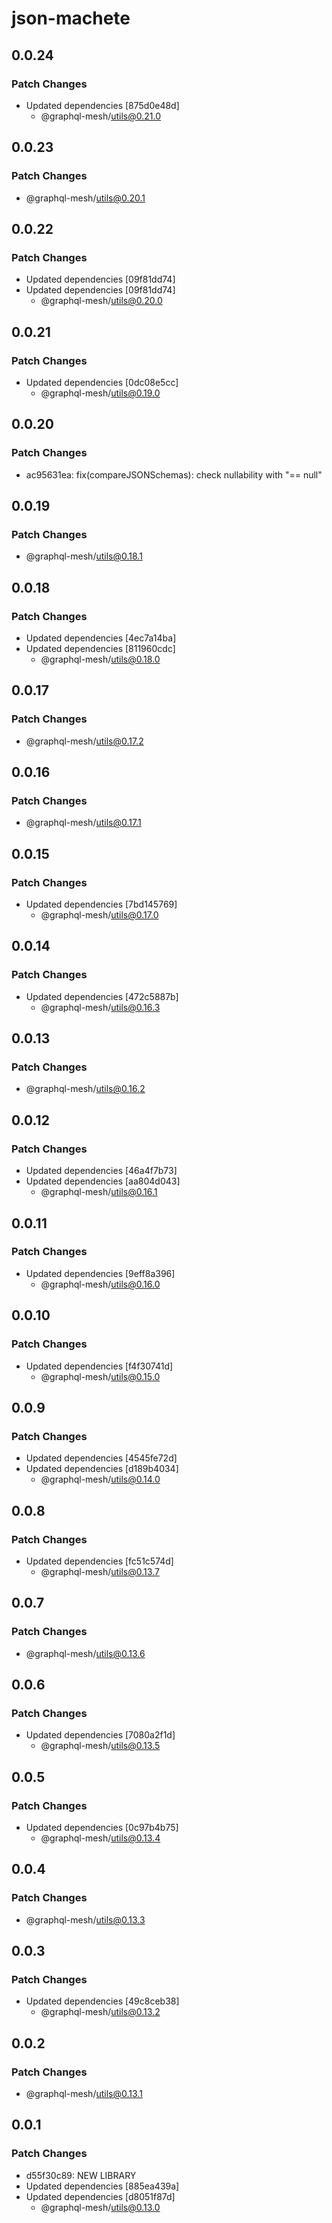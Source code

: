 # json-machete

## 0.0.24

### Patch Changes

- Updated dependencies [875d0e48d]
  - @graphql-mesh/utils@0.21.0

## 0.0.23

### Patch Changes

- @graphql-mesh/utils@0.20.1

## 0.0.22

### Patch Changes

- Updated dependencies [09f81dd74]
- Updated dependencies [09f81dd74]
  - @graphql-mesh/utils@0.20.0

## 0.0.21

### Patch Changes

- Updated dependencies [0dc08e5cc]
  - @graphql-mesh/utils@0.19.0

## 0.0.20

### Patch Changes

- ac95631ea: fix(compareJSONSchemas): check nullability with "== null"

## 0.0.19

### Patch Changes

- @graphql-mesh/utils@0.18.1

## 0.0.18

### Patch Changes

- Updated dependencies [4ec7a14ba]
- Updated dependencies [811960cdc]
  - @graphql-mesh/utils@0.18.0

## 0.0.17

### Patch Changes

- @graphql-mesh/utils@0.17.2

## 0.0.16

### Patch Changes

- @graphql-mesh/utils@0.17.1

## 0.0.15

### Patch Changes

- Updated dependencies [7bd145769]
  - @graphql-mesh/utils@0.17.0

## 0.0.14

### Patch Changes

- Updated dependencies [472c5887b]
  - @graphql-mesh/utils@0.16.3

## 0.0.13

### Patch Changes

- @graphql-mesh/utils@0.16.2

## 0.0.12

### Patch Changes

- Updated dependencies [46a4f7b73]
- Updated dependencies [aa804d043]
  - @graphql-mesh/utils@0.16.1

## 0.0.11

### Patch Changes

- Updated dependencies [9eff8a396]
  - @graphql-mesh/utils@0.16.0

## 0.0.10

### Patch Changes

- Updated dependencies [f4f30741d]
  - @graphql-mesh/utils@0.15.0

## 0.0.9

### Patch Changes

- Updated dependencies [4545fe72d]
- Updated dependencies [d189b4034]
  - @graphql-mesh/utils@0.14.0

## 0.0.8

### Patch Changes

- Updated dependencies [fc51c574d]
  - @graphql-mesh/utils@0.13.7

## 0.0.7

### Patch Changes

- @graphql-mesh/utils@0.13.6

## 0.0.6

### Patch Changes

- Updated dependencies [7080a2f1d]
  - @graphql-mesh/utils@0.13.5

## 0.0.5

### Patch Changes

- Updated dependencies [0c97b4b75]
  - @graphql-mesh/utils@0.13.4

## 0.0.4

### Patch Changes

- @graphql-mesh/utils@0.13.3

## 0.0.3

### Patch Changes

- Updated dependencies [49c8ceb38]
  - @graphql-mesh/utils@0.13.2

## 0.0.2

### Patch Changes

- @graphql-mesh/utils@0.13.1

## 0.0.1

### Patch Changes

- d55f30c89: NEW LIBRARY
- Updated dependencies [885ea439a]
- Updated dependencies [d8051f87d]
  - @graphql-mesh/utils@0.13.0
